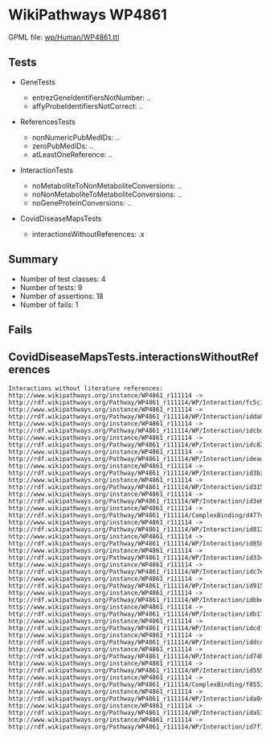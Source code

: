 # WikiPathways WP4861

GPML file: [wp/Human/WP4861.ttl](../wp/Human/WP4861.ttl)

## Tests

* GeneTests
    * entrezGeneIdentifiersNotNumber: ..
    * affyProbeIdentifiersNotCorrect: ..

* ReferencesTests
    * nonNumericPubMedIDs: ..
    * zeroPubMedIDs: ..
    * atLeastOneReference: ..

* InteractionTests
    * noMetaboliteToNonMetaboliteConversions: ..
    * noNonMetaboliteToMetaboliteConversions: ..
    * noGeneProteinConversions: ..

* CovidDiseaseMapsTests
    * interactionsWithoutReferences: .x

## Summary

* Number of test classes: 4
* Number of tests: 9
* Number of assertions: 18
* Number of fails: 1

## Fails

## CovidDiseaseMapsTests.interactionsWithoutReferences

```
Interactions without literature references:
http://www.wikipathways.org/instance/WP4861_r111114 -> http://rdf.wikipathways.org/Pathway/WP4861_r111114/WP/Interaction/fc5c1
http://www.wikipathways.org/instance/WP4861_r111114 -> http://rdf.wikipathways.org/Pathway/WP4861_r111114/WP/Interaction/idda829af2
http://www.wikipathways.org/instance/WP4861_r111114 -> http://rdf.wikipathways.org/Pathway/WP4861_r111114/WP/Interaction/idcbd96fe9
http://www.wikipathways.org/instance/WP4861_r111114 -> http://rdf.wikipathways.org/Pathway/WP4861_r111114/WP/Interaction/idc828ca15
http://www.wikipathways.org/instance/WP4861_r111114 -> http://rdf.wikipathways.org/Pathway/WP4861_r111114/WP/Interaction/idead04e33
http://www.wikipathways.org/instance/WP4861_r111114 -> http://rdf.wikipathways.org/Pathway/WP4861_r111114/WP/Interaction/id3b399cfb
http://www.wikipathways.org/instance/WP4861_r111114 -> http://rdf.wikipathways.org/Pathway/WP4861_r111114/WP/Interaction/id315b7e46
http://www.wikipathways.org/instance/WP4861_r111114 -> http://rdf.wikipathways.org/Pathway/WP4861_r111114/WP/Interaction/id3e604b90
http://www.wikipathways.org/instance/WP4861_r111114 -> http://rdf.wikipathways.org/Pathway/WP4861_r111114/ComplexBinding/d477c
http://www.wikipathways.org/instance/WP4861_r111114 -> http://rdf.wikipathways.org/Pathway/WP4861_r111114/WP/Interaction/id8122cdf4
http://www.wikipathways.org/instance/WP4861_r111114 -> http://rdf.wikipathways.org/Pathway/WP4861_r111114/WP/Interaction/id858a8309
http://www.wikipathways.org/instance/WP4861_r111114 -> http://rdf.wikipathways.org/Pathway/WP4861_r111114/WP/Interaction/id334c961f
http://www.wikipathways.org/instance/WP4861_r111114 -> http://rdf.wikipathways.org/Pathway/WP4861_r111114/WP/Interaction/idc7e2ae4
http://www.wikipathways.org/instance/WP4861_r111114 -> http://rdf.wikipathways.org/Pathway/WP4861_r111114/WP/Interaction/id915467c9
http://www.wikipathways.org/instance/WP4861_r111114 -> http://rdf.wikipathways.org/Pathway/WP4861_r111114/WP/Interaction/idbbefaff4
http://www.wikipathways.org/instance/WP4861_r111114 -> http://rdf.wikipathways.org/Pathway/WP4861_r111114/WP/Interaction/idb174dd6a
http://www.wikipathways.org/instance/WP4861_r111114 -> http://rdf.wikipathways.org/Pathway/WP4861_r111114/WP/Interaction/idcdf3e573
http://www.wikipathways.org/instance/WP4861_r111114 -> http://rdf.wikipathways.org/Pathway/WP4861_r111114/WP/Interaction/iddcd631b5
http://www.wikipathways.org/instance/WP4861_r111114 -> http://rdf.wikipathways.org/Pathway/WP4861_r111114/WP/Interaction/id74bb08d8
http://www.wikipathways.org/instance/WP4861_r111114 -> http://rdf.wikipathways.org/Pathway/WP4861_r111114/WP/Interaction/id5555a7cf
http://www.wikipathways.org/instance/WP4861_r111114 -> http://rdf.wikipathways.org/Pathway/WP4861_r111114/ComplexBinding/f8553
http://www.wikipathways.org/instance/WP4861_r111114 -> http://rdf.wikipathways.org/Pathway/WP4861_r111114/WP/Interaction/ida0444a3e
http://www.wikipathways.org/instance/WP4861_r111114 -> http://rdf.wikipathways.org/Pathway/WP4861_r111114/WP/Interaction/ida575a860
http://www.wikipathways.org/instance/WP4861_r111114 -> http://rdf.wikipathways.org/Pathway/WP4861_r111114/WP/Interaction/id7f19c7ea

```
